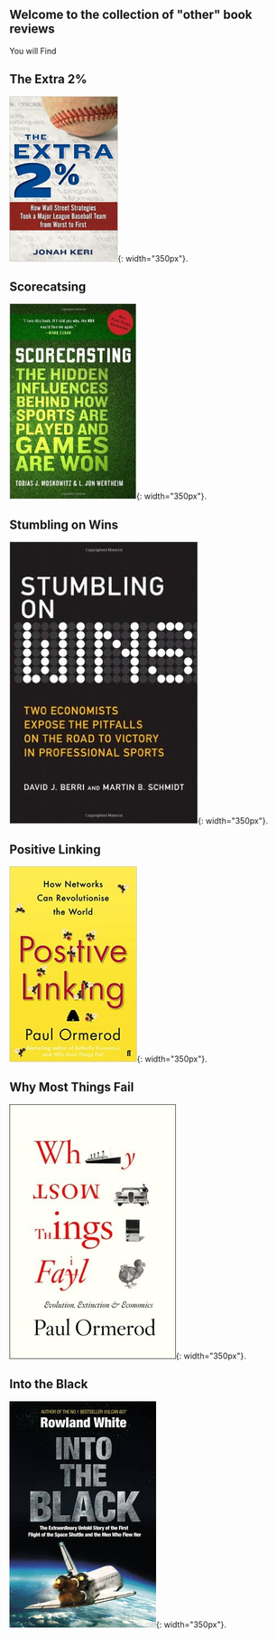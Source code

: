 ## Welcome to the collection of "other" book reviews 

You will Find

## The Extra 2%
![2percent](websiteimages/Extra2.jpg){: width="350px"}.

## Scorecatsing
![score](websiteimages/score.jpg){: width="350px"}.

## Stumbling on Wins
![stumble](websiteimages/stumbling.jpg){: width="350px"}.

## Positive Linking
![linking](websiteimages/positive.jpg){: width="350px"}.

## Why Most Things Fail
![Bubble](websiteimages/fail.jpg){: width="350px"}.

## Into the Black
![Bubble](websiteimages/Intotheblack.jpg){: width="350px"}.
